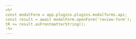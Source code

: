 ```yaml
---
<%*
const modalForm = app.plugins.plugins.modalforms.api;
const result = await modalForm.openForm('review-form');
tR += result.asFrontmatterString();
-%>
---
```


